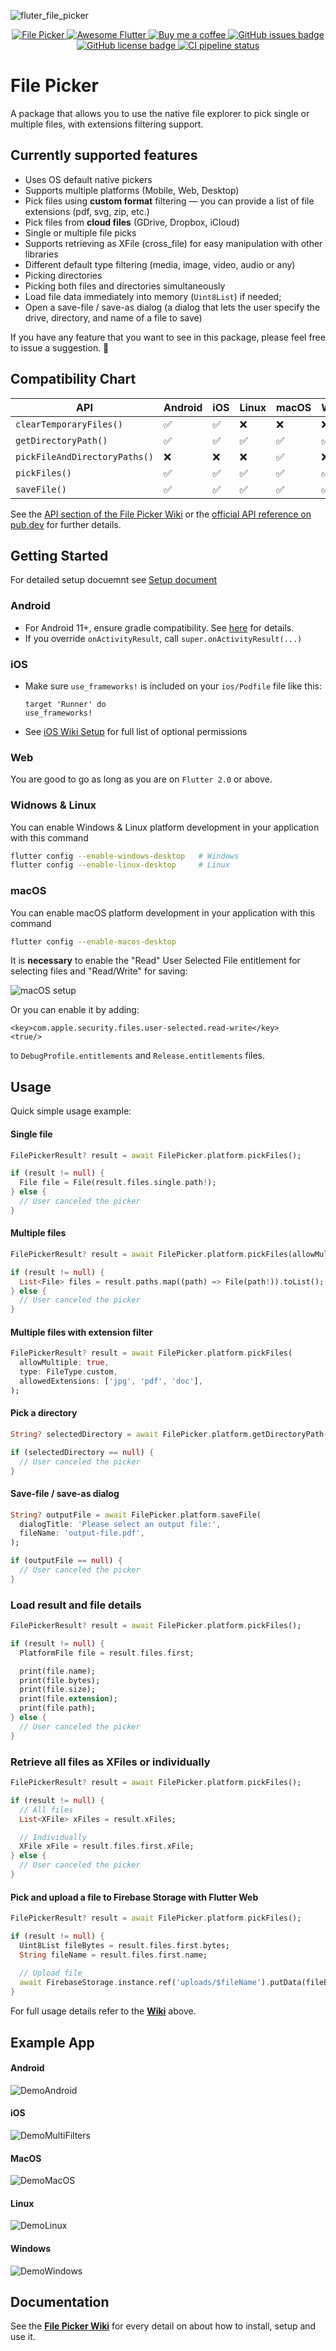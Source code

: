 ![fluter_file_picker](https://user-images.githubusercontent.com/27860743/64064695-b88dab00-cbfc-11e9-814f-30921b66035f.png)
<p align="center">
  <a href="https://pub.dartlang.org/packages/file_picker">
    <img alt="File Picker" src="https://img.shields.io/pub/v/file_picker.svg">
  </a>
  <a href="https://github.com/Solido/awesome-flutter">
    <img alt="Awesome Flutter" src="https://img.shields.io/badge/Awesome-Flutter-blue.svg?longCache=true&style=flat-square">
  </a>
  <a href="https://www.buymeacoffee.com/gQyz2MR">
    <img alt="Buy me a coffee" src="https://img.shields.io/badge/Donate-Buy%20Me%20A%20Coffee-yellow.svg">
  </a>
  <a href="https://github.com/miguelpruivo/flutter_file_picker/issues">
    <img src="https://img.shields.io/github/issues/miguelpruivo/flutter_file_picker" alt="GitHub issues badge">
  </a>
  <a href="https://github.com/miguelpruivo/flutter_file_picker?tab=MIT-1-ov-file">
    <img src="https://img.shields.io/github/license/miguelpruivo/flutter_file_picker" alt="GitHub license badge">
  </a>
  <a href="https://github.com/miguelpruivo/flutter_file_picker/actions/workflows/main.yml">
    <img alt="CI pipeline status" src="https://github.com/miguelpruivo/flutter_file_picker/actions/workflows/main.yml/badge.svg">
  </a>
</p>

# File Picker
A package that allows you to use the native file explorer to pick single or multiple files, with extensions filtering support.

## Currently supported features
* Uses OS default native pickers
* Supports multiple platforms (Mobile, Web, Desktop)
* Pick files using  **custom format** filtering — you can provide a list of file extensions (pdf, svg, zip, etc.)
* Pick files from **cloud files** (GDrive, Dropbox, iCloud)
* Single or multiple file picks
* Supports retrieving as XFile (cross_file) for easy manipulation with other libraries
* Different default type filtering (media, image, video, audio or any)
* Picking directories
* Picking both files and directories simultaneously
* Load file data immediately into memory (`Uint8List`) if needed; 
* Open a save-file / save-as dialog (a dialog that lets the user specify the drive, directory, and name of a file to save)

If you have any feature that you want to see in this package, please feel free to issue a suggestion. 🎉

## Compatibility Chart

| API                           | Android            | iOS                | Linux              | macOS              | Windows            | Web                |
|-------------------------------|--------------------|--------------------|--------------------|--------------------|--------------------|--------------------|
| `clearTemporaryFiles()`       | :white_check_mark: | :white_check_mark: | :x:                | :x:                | :x:                | :x:                |
| `getDirectoryPath()`          | :white_check_mark: | :white_check_mark: | :white_check_mark: | :white_check_mark: | :white_check_mark: | :x:                |
| `pickFileAndDirectoryPaths()` | :x:                | :x:                | :x:                | :white_check_mark: | :x:                | :x:                |
| `pickFiles()`                 | :white_check_mark: | :white_check_mark: | :white_check_mark: | :white_check_mark: | :white_check_mark: | :white_check_mark: |
| `saveFile()`                  | :white_check_mark: | :white_check_mark: | :white_check_mark: | :white_check_mark: | :white_check_mark: | :white_check_mark: |

See the [API section of the File Picker Wiki](https://github.com/miguelpruivo/flutter_file_picker/wiki/api) or the [official API reference on pub.dev](https://pub.dev/documentation/file_picker/latest/file_picker/FilePicker-class.html) for further details.

## Getting Started

For detailed setup docuemnt see [Setup document](https://github.com/miguelpruivo/flutter_file_picker/wiki/Setup)

### Android

- For Android 11+, ensure gradle compatibility. See [here](https://github.com/miguelpruivo/flutter_file_picker/wiki/Troubleshooting#-issue) for details.
- If you override `onActivityResult`, call `super.onActivityResult(...)`

### iOS

- Make sure `use_frameworks!` is included on your `ios/Podfile` file like this:
  ```
  target 'Runner' do
  use_frameworks!
  ```
- See [iOS Wiki Setup](https://github.com/miguelpruivo/flutter_file_picker/wiki/Setup#ios) for full list of optional permissions

### Web

You are good to go as long as you are on `Flutter 2.0` or above.

### Widnows & Linux

You can enable Windows & Linux platform development in your application with this command
```bash
flutter config --enable-windows-desktop   # Windows
flutter config --enable-linux-desktop     # Linux
```

### macOS
You can enable macOS platform development in your application with this command
```bash
flutter config --enable-macos-desktop
```

It is **necessary** to enable the "Read" User Selected File entitlement for selecting files and "Read/Write" for saving:

![macOS setup](https://github.com/user-attachments/assets/921cc8dd-8fa1-41f0-a924-8aa49d4d3cf5)

Or you can enable it by adding:
```
<key>com.apple.security.files.user-selected.read-write</key>
<true/>
```
to `DebugProfile.entitlements` and `Release.entitlements` files.

## Usage
Quick simple usage example:

#### Single file
```dart
FilePickerResult? result = await FilePicker.platform.pickFiles();

if (result != null) {
  File file = File(result.files.single.path!);
} else {
  // User canceled the picker
}
```
#### Multiple files
```dart
FilePickerResult? result = await FilePicker.platform.pickFiles(allowMultiple: true);

if (result != null) {
  List<File> files = result.paths.map((path) => File(path!)).toList();
} else {
  // User canceled the picker
}
```
#### Multiple files with extension filter
```dart
FilePickerResult? result = await FilePicker.platform.pickFiles(
  allowMultiple: true,
  type: FileType.custom,
  allowedExtensions: ['jpg', 'pdf', 'doc'],
);
```
#### Pick a directory
```dart
String? selectedDirectory = await FilePicker.platform.getDirectoryPath();

if (selectedDirectory == null) {
  // User canceled the picker
}
```
#### Save-file / save-as dialog
```dart
String? outputFile = await FilePicker.platform.saveFile(
  dialogTitle: 'Please select an output file:',
  fileName: 'output-file.pdf',
);

if (outputFile == null) {
  // User canceled the picker
}
```
### Load result and file details
```dart
FilePickerResult? result = await FilePicker.platform.pickFiles();

if (result != null) {
  PlatformFile file = result.files.first;

  print(file.name);
  print(file.bytes);
  print(file.size);
  print(file.extension);
  print(file.path);
} else {
  // User canceled the picker
}
```
### Retrieve all files as XFiles or individually
```dart
FilePickerResult? result = await FilePicker.platform.pickFiles();

if (result != null) {
  // All files
  List<XFile> xFiles = result.xFiles;

  // Individually
  XFile xFile = result.files.first.xFile;
} else {
  // User canceled the picker
}
```
#### Pick and upload a file to Firebase Storage with Flutter Web
```dart
FilePickerResult? result = await FilePicker.platform.pickFiles();

if (result != null) {
  Uint8List fileBytes = result.files.first.bytes;
  String fileName = result.files.first.name;
  
  // Upload file
  await FirebaseStorage.instance.ref('uploads/$fileName').putData(fileBytes);
}
```

For full usage details refer to the **[Wiki](https://github.com/miguelpruivo/flutter_file_picker/wiki)** above.

## Example App
#### Android
![DemoAndroid](https://github.com/miguelpruivo/flutter_file_picker/blob/master/example/screenshots/example_android.gif?raw=true)

#### iOS
![DemoMultiFilters](https://github.com/miguelpruivo/flutter_file_picker/blob/master/example/screenshots/example_ios.gif?raw=true)

#### MacOS
![DemoMacOS](https://github.com/miguelpruivo/flutter_file_picker/blob/master/example/screenshots/example_macos.gif?raw=true)

#### Linux
![DemoLinux](https://github.com/miguelpruivo/flutter_file_picker/blob/master/example/screenshots/example_linux.gif?raw=true)

#### Windows
![DemoWindows](https://github.com/miguelpruivo/flutter_file_picker/blob/master/example/screenshots/example_windows.gif?raw=true)

## Documentation
See the **[File Picker Wiki](https://github.com/miguelpruivo/flutter_file_picker/wiki)** for every detail on about how to install, setup and use it.
